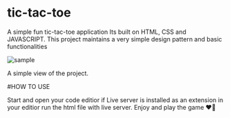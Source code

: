 # tic-tac-toe
A simple fun tic-tac-toe application
Its built on HTML, CSS and JAVASCRIPT.
This project maintains a very simple design pattern and basic functionalities


![sample](https://github.com/AnonSols/tic-tac-toe/assets/97647929/673e6a1e-d521-4874-b138-93354bcf41af)


A simple view of the project.

#HOW TO USE

Start and open your code editior
if Live server is installed as an extension in your editior run the html file with live server.
Enjoy and play the game ❤️💫
